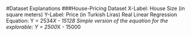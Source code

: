 #Dataset Explanations
###House-Pricing Dataset
X-Label: House Size (in square meters)
Y-Label: Price (in Turkish Liras)
Real Linear Regression Equation: Y = 2534*X - 15128
Simple version of the equation for the explorable: Y = 2500*X - 15000

